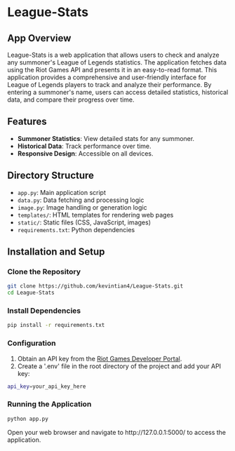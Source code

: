 # League-Stats

## App Overview
<p>League-Stats is a web application that allows users to check and analyze any summoner's League of Legends statistics. 
The application fetches data using the Riot Games API and presents it in an easy-to-read format. 
This application provides a comprehensive and user-friendly interface for League of Legends players to track and analyze their performance. 
By entering a summoner's name, users can access detailed statistics, historical data, and compare their progress over time.</p>

## Features
- **Summoner Statistics**: View detailed stats for any summoner.
- **Historical Data**: Track performance over time.
- **Responsive Design**: Accessible on all devices.

## Directory Structure
<ul>
  <li><code>app.py</code>: Main application script</li>
  <li><code>data.py</code>: Data fetching and processing logic</li>
  <li><code>image.py</code>: Image handling or generation logic</li>
  <li><code>templates/</code>: HTML templates for rendering web pages</li>
  <li><code>static/</code>: Static files (CSS, JavaScript, images)</li>
  <li><code>requirements.txt</code>: Python dependencies</li>
</ul>


## Installation and Setup

### Clone the Repository
```bash
git clone https://github.com/kevintian4/League-Stats.git
cd League-Stats
```

### Install Dependencies
```bash
pip install -r requirements.txt
```

### Configuration
<ol>
  <li>Obtain an API key from the <a href="https://developer.riotgames.com"/>Riot Games Developer Portal</a>.</li>
  <li>Create a '.env' file in the root directory of the project and add your API key:</li>
</ol>

```bash
api_key=your_api_key_here
```

### Running the Application
```bash
python app.py
```
<p>Open your web browser and navigate to http://127.0.0.1:5000/ to access the application.</p>
